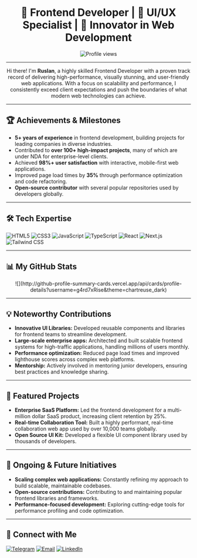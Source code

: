 <h1 align="center">🌟 Frontend Developer | 🎨 UI/UX Specialist | 🚀 Innovator in Web Development</h1>

<p align="center">
  <img src="https://komarev.com/ghpvc/?username=yourusername&color=brightgreen" alt="Profile views" />
</p>

---

<p align="center">
  Hi there! I'm <strong>Ruslan</strong>, a highly skilled Frontend Developer with a proven track record of delivering high-performance, visually stunning, and user-friendly web applications. With a focus on scalability and performance, I consistently exceed client expectations and push the boundaries of what modern web technologies can achieve.
</p>

---

<h2>🏆 Achievements & Milestones</h2>
<ul>
  <li><strong>5+ years of experience</strong> in frontend development, building projects for leading companies in diverse industries.</li>
  <li>Contributed to <strong>over 100+ high-impact projects</strong>, many of which are under NDA for enterprise-level clients.</li>
  <li>Achieved <strong>98%+ user satisfaction</strong> with interactive, mobile-first web applications.</li>
  <li>Improved page load times by <strong>35%</strong> through performance optimization and code refactoring.</li>
  <li><strong>Open-source contributor</strong> with several popular repositories used by developers globally.</li>
</ul>

---

<h2>🛠 Tech Expertise</h2>
<p align="left">
  <img src="https://img.shields.io/badge/HTML5-E34F26?style=for-the-badge&logo=html5&logoColor=white" alt="HTML5"/>
  <img src="https://img.shields.io/badge/CSS3-1572B6?style=for-the-badge&logo=css3&logoColor=white" alt="CSS3"/>
  <img src="https://img.shields.io/badge/JavaScript-ES6+-F7DF1E?style=for-the-badge&logo=javascript&logoColor=black" alt="JavaScript"/>
  <img src="https://img.shields.io/badge/TypeScript-007ACC?style=for-the-badge&logo=typescript&logoColor=white" alt="TypeScript"/>
  <img src="https://img.shields.io/badge/React-61DAFB?style=for-the-badge&logo=react&logoColor=black" alt="React"/>
  <img src="https://img.shields.io/badge/Next.js-000000?style=for-the-badge&logo=next.js&logoColor=white" alt="Next.js"/>
  <img src="https://img.shields.io/badge/Tailwind_CSS-38B2AC?style=for-the-badge&logo=tailwind-css&logoColor=white" alt="Tailwind CSS"/>
</p>

---

<h2>📊 My GitHub Stats</h2>
<p align="center">
![](http://github-profile-summary-cards.vercel.app/api/cards/profile-details?username=g4rd7xRise&theme=chartreuse_dark)
</p>

---

<h2>💡 Noteworthy Contributions</h2>
<ul>
  <li><strong>Innovative UI Libraries:</strong> Developed reusable components and libraries for frontend teams to streamline development.</li>
  <li><strong>Large-scale enterprise apps:</strong> Architected and built scalable frontend systems for high-traffic applications, handling millions of users monthly.</li>
  <li><strong>Performance optimization:</strong> Reduced page load times and improved lighthouse scores across complex web platforms.</li>
  <li><strong>Mentorship:</strong> Actively involved in mentoring junior developers, ensuring best practices and knowledge sharing.</li>
</ul>

---

<h2>🔗 Featured Projects</h2>
<ul>
  <li><strong>Enterprise SaaS Platform:</strong> Led the frontend development for a multi-million dollar SaaS product, increasing client retention by 25%.</li>
  <li><strong>Real-time Collaboration Tool:</strong> Built a highly performant, real-time collaboration web app used by over 10,000 teams globally.</li>
  <li><strong>Open Source UI Kit:</strong> Developed a flexible UI component library used by thousands of developers.</li>
</ul>

---

<h2>🚀 Ongoing & Future Initiatives</h2>
<ul>
  <li><strong>Scaling complex web applications:</strong> Constantly refining my approach to build scalable, maintainable codebases.</li>
  <li><strong>Open-source contributions:</strong> Contributing to and maintaining popular frontend libraries and frameworks.</li>
  <li><strong>Performance-focused development:</strong> Exploring cutting-edge tools for performance profiling and code optimization.</li>
</ul>

---

<h2>🔗 Connect with Me</h2>
<p>
  <a href="https://t.me/Frontend_dev" target="_blank"><img src="https://img.shields.io/badge/Telegram-2CA5E0?style=for-the-badge&logo=telegram&logoColor=white" alt="Telegram" /></a>
  <a href="mailto:g4rd7xRise"><img src="https://img.shields.io/badge/Email-D14836?style=for-the-badge&logo=gmail&logoColor=white" alt="Email" /></a>
  <a href="https://linkedin.com/in/yourusername" target="_blank"><img src="https://img.shields.io/badge/LinkedIn-0077B5?style=for-the-badge&logo=linkedin&logoColor=white" alt="LinkedIn" /></a>
</p>
